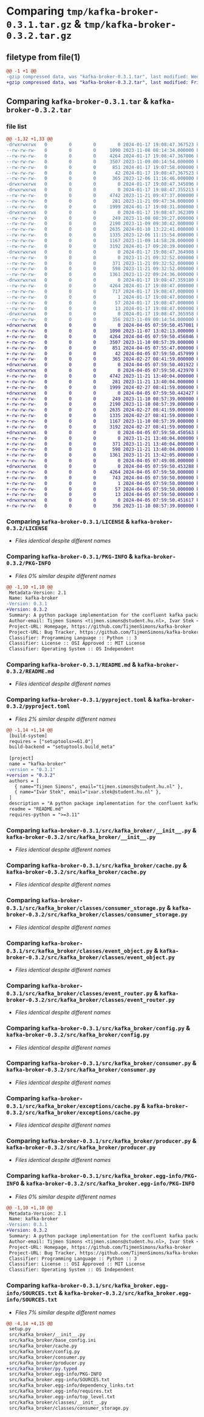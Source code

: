 # Comparing `tmp/kafka-broker-0.3.1.tar.gz` & `tmp/kafka-broker-0.3.2.tar.gz`

## filetype from file(1)

```diff
@@ -1 +1 @@
-gzip compressed data, was "kafka-broker-0.3.1.tar", last modified: Wed Jan 17 19:08:47 2024, max compression
+gzip compressed data, was "kafka-broker-0.3.2.tar", last modified: Fri Apr  5 07:59:50 2024, max compression
```

## Comparing `kafka-broker-0.3.1.tar` & `kafka-broker-0.3.2.tar`

### file list

```diff
@@ -1,32 +1,33 @@
-drwxrwxrwx   0        0        0        0 2024-01-17 19:08:47.367523 kafka-broker-0.3.1/
--rw-rw-rw-   0        0        0     1090 2023-11-08 08:14:34.000000 kafka-broker-0.3.1/LICENSE
--rw-rw-rw-   0        0        0     4264 2024-01-17 19:08:47.367006 kafka-broker-0.3.1/PKG-INFO
--rw-rw-rw-   0        0        0     3507 2023-11-09 00:14:54.000000 kafka-broker-0.3.1/README.md
--rw-rw-rw-   0        0        0      851 2024-01-17 19:07:58.000000 kafka-broker-0.3.1/pyproject.toml
--rw-rw-rw-   0        0        0       42 2024-01-17 19:08:47.367523 kafka-broker-0.3.1/setup.cfg
--rw-rw-rw-   0        0        0      365 2023-12-06 11:16:46.000000 kafka-broker-0.3.1/setup.py
-drwxrwxrwx   0        0        0        0 2024-01-17 19:08:47.345896 kafka-broker-0.3.1/src/
-drwxrwxrwx   0        0        0        0 2024-01-17 19:08:47.355213 kafka-broker-0.3.1/src/kafka_broker/
--rw-rw-rw-   0        0        0     4742 2023-11-21 09:47:37.000000 kafka-broker-0.3.1/src/kafka_broker/__init__.py
--rw-rw-rw-   0        0        0      281 2023-11-21 09:47:34.000000 kafka-broker-0.3.1/src/kafka_broker/base_config.ini
--rw-rw-rw-   0        0        0     1999 2024-01-17 19:08:31.000000 kafka-broker-0.3.1/src/kafka_broker/cache.py
-drwxrwxrwx   0        0        0        0 2024-01-17 19:08:47.362309 kafka-broker-0.3.1/src/kafka_broker/classes/
--rw-rw-rw-   0        0        0      249 2023-11-08 08:39:27.000000 kafka-broker-0.3.1/src/kafka_broker/classes/__init__.py
--rw-rw-rw-   0        0        0     2190 2023-11-09 09:30:42.000000 kafka-broker-0.3.1/src/kafka_broker/classes/consumer_storage.py
--rw-rw-rw-   0        0        0     2635 2024-01-10 13:22:41.000000 kafka-broker-0.3.1/src/kafka_broker/classes/event_object.py
--rw-rw-rw-   0        0        0     1335 2023-12-06 11:15:54.000000 kafka-broker-0.3.1/src/kafka_broker/classes/event_router.py
--rw-rw-rw-   0        0        0     1167 2023-11-09 14:58:28.000000 kafka-broker-0.3.1/src/kafka_broker/config.py
--rw-rw-rw-   0        0        0     3192 2024-01-17 09:20:39.000000 kafka-broker-0.3.1/src/kafka_broker/consumer.py
-drwxrwxrwx   0        0        0        0 2024-01-17 19:08:47.364908 kafka-broker-0.3.1/src/kafka_broker/exceptions/
--rw-rw-rw-   0        0        0        0 2023-11-21 09:32:52.000000 kafka-broker-0.3.1/src/kafka_broker/exceptions/__init__.py
--rw-rw-rw-   0        0        0      371 2023-11-21 09:32:52.000000 kafka-broker-0.3.1/src/kafka_broker/exceptions/base.py
--rw-rw-rw-   0        0        0      598 2023-11-21 09:32:52.000000 kafka-broker-0.3.1/src/kafka_broker/exceptions/cache.py
--rw-rw-rw-   0        0        0     1361 2023-11-22 09:24:36.000000 kafka-broker-0.3.1/src/kafka_broker/producer.py
-drwxrwxrwx   0        0        0        0 2024-01-17 19:08:47.359180 kafka-broker-0.3.1/src/kafka_broker.egg-info/
--rw-rw-rw-   0        0        0     4264 2024-01-17 19:08:47.000000 kafka-broker-0.3.1/src/kafka_broker.egg-info/PKG-INFO
--rw-rw-rw-   0        0        0      717 2024-01-17 19:08:47.000000 kafka-broker-0.3.1/src/kafka_broker.egg-info/SOURCES.txt
--rw-rw-rw-   0        0        0        1 2024-01-17 19:08:47.000000 kafka-broker-0.3.1/src/kafka_broker.egg-info/dependency_links.txt
--rw-rw-rw-   0        0        0       57 2024-01-17 19:08:47.000000 kafka-broker-0.3.1/src/kafka_broker.egg-info/requires.txt
--rw-rw-rw-   0        0        0       13 2024-01-17 19:08:47.000000 kafka-broker-0.3.1/src/kafka_broker.egg-info/top_level.txt
-drwxrwxrwx   0        0        0        0 2024-01-17 19:08:47.365958 kafka-broker-0.3.1/tests/
--rw-rw-rw-   0        0        0      356 2023-11-09 00:14:54.000000 kafka-broker-0.3.1/tests/test_event_object.py
+drwxrwxrwx   0        0        0        0 2024-04-05 07:59:50.457001 kafka-broker-0.3.2/
+-rw-rw-rw-   0        0        0     1090 2023-11-07 13:02:13.000000 kafka-broker-0.3.2/LICENSE
+-rw-rw-rw-   0        0        0     4264 2024-04-05 07:59:50.456046 kafka-broker-0.3.2/PKG-INFO
+-rw-rw-rw-   0        0        0     3507 2023-11-10 08:57:39.000000 kafka-broker-0.3.2/README.md
+-rw-rw-rw-   0        0        0      851 2024-04-05 07:55:47.000000 kafka-broker-0.3.2/pyproject.toml
+-rw-rw-rw-   0        0        0       42 2024-04-05 07:59:50.457999 kafka-broker-0.3.2/setup.cfg
+-rw-rw-rw-   0        0        0      365 2024-02-27 08:41:59.000000 kafka-broker-0.3.2/setup.py
+drwxrwxrwx   0        0        0        0 2024-04-05 07:59:50.401922 kafka-broker-0.3.2/src/
+drwxrwxrwx   0        0        0        0 2024-04-05 07:59:50.423970 kafka-broker-0.3.2/src/kafka_broker/
+-rw-rw-rw-   0        0        0     4742 2023-11-21 13:40:04.000000 kafka-broker-0.3.2/src/kafka_broker/__init__.py
+-rw-rw-rw-   0        0        0      281 2023-11-21 13:40:04.000000 kafka-broker-0.3.2/src/kafka_broker/base_config.ini
+-rw-rw-rw-   0        0        0     1999 2024-02-27 08:41:59.000000 kafka-broker-0.3.2/src/kafka_broker/cache.py
+drwxrwxrwx   0        0        0        0 2024-04-05 07:59:50.442427 kafka-broker-0.3.2/src/kafka_broker/classes/
+-rw-rw-rw-   0        0        0      249 2023-11-10 08:57:39.000000 kafka-broker-0.3.2/src/kafka_broker/classes/__init__.py
+-rw-rw-rw-   0        0        0     2190 2023-11-10 08:57:39.000000 kafka-broker-0.3.2/src/kafka_broker/classes/consumer_storage.py
+-rw-rw-rw-   0        0        0     2635 2024-02-27 08:41:59.000000 kafka-broker-0.3.2/src/kafka_broker/classes/event_object.py
+-rw-rw-rw-   0        0        0     1335 2024-02-27 08:41:59.000000 kafka-broker-0.3.2/src/kafka_broker/classes/event_router.py
+-rw-rw-rw-   0        0        0     1167 2023-11-10 08:57:39.000000 kafka-broker-0.3.2/src/kafka_broker/config.py
+-rw-rw-rw-   0        0        0     3192 2024-02-27 08:41:59.000000 kafka-broker-0.3.2/src/kafka_broker/consumer.py
+drwxrwxrwx   0        0        0        0 2024-04-05 07:59:50.450563 kafka-broker-0.3.2/src/kafka_broker/exceptions/
+-rw-rw-rw-   0        0        0        0 2023-11-21 13:40:04.000000 kafka-broker-0.3.2/src/kafka_broker/exceptions/__init__.py
+-rw-rw-rw-   0        0        0      371 2023-11-21 13:40:04.000000 kafka-broker-0.3.2/src/kafka_broker/exceptions/base.py
+-rw-rw-rw-   0        0        0      598 2023-11-21 13:40:04.000000 kafka-broker-0.3.2/src/kafka_broker/exceptions/cache.py
+-rw-rw-rw-   0        0        0     1361 2023-11-21 13:42:05.000000 kafka-broker-0.3.2/src/kafka_broker/producer.py
+-rw-rw-rw-   0        0        0        0 2024-04-05 07:49:08.000000 kafka-broker-0.3.2/src/kafka_broker/py.typed
+drwxrwxrwx   0        0        0        0 2024-04-05 07:59:50.453288 kafka-broker-0.3.2/src/kafka_broker.egg-info/
+-rw-rw-rw-   0        0        0     4264 2024-04-05 07:59:50.000000 kafka-broker-0.3.2/src/kafka_broker.egg-info/PKG-INFO
+-rw-rw-rw-   0        0        0      743 2024-04-05 07:59:50.000000 kafka-broker-0.3.2/src/kafka_broker.egg-info/SOURCES.txt
+-rw-rw-rw-   0        0        0        1 2024-04-05 07:59:50.000000 kafka-broker-0.3.2/src/kafka_broker.egg-info/dependency_links.txt
+-rw-rw-rw-   0        0        0       57 2024-04-05 07:59:50.000000 kafka-broker-0.3.2/src/kafka_broker.egg-info/requires.txt
+-rw-rw-rw-   0        0        0       13 2024-04-05 07:59:50.000000 kafka-broker-0.3.2/src/kafka_broker.egg-info/top_level.txt
+drwxrwxrwx   0        0        0        0 2024-04-05 07:59:50.451617 kafka-broker-0.3.2/tests/
+-rw-rw-rw-   0        0        0      356 2023-11-10 08:57:39.000000 kafka-broker-0.3.2/tests/test_event_object.py
```

### Comparing `kafka-broker-0.3.1/LICENSE` & `kafka-broker-0.3.2/LICENSE`

 * *Files identical despite different names*

### Comparing `kafka-broker-0.3.1/PKG-INFO` & `kafka-broker-0.3.2/PKG-INFO`

 * *Files 0% similar despite different names*

```diff
@@ -1,10 +1,10 @@
 Metadata-Version: 2.1
 Name: kafka-broker
-Version: 0.3.1
+Version: 0.3.2
 Summary: A python package implementation for the confluent kafka package. Managing producing and consuming.
 Author-email: Tijmen Simons <tijmen.simons@student.hu.nl>, Ivar Stek <ivar.stek@student.hu.nl>
 Project-URL: Homepage, https://github.com/TijmenSimons/kafka-broker
 Project-URL: Bug Tracker, https://github.com/TijmenSimons/kafka-broker/issues
 Classifier: Programming Language :: Python :: 3
 Classifier: License :: OSI Approved :: MIT License
 Classifier: Operating System :: OS Independent
```

### Comparing `kafka-broker-0.3.1/README.md` & `kafka-broker-0.3.2/README.md`

 * *Files identical despite different names*

### Comparing `kafka-broker-0.3.1/pyproject.toml` & `kafka-broker-0.3.2/pyproject.toml`

 * *Files 2% similar despite different names*

```diff
@@ -1,14 +1,14 @@
 [build-system]
 requires = ["setuptools>=61.0"]
 build-backend = "setuptools.build_meta"
 
 [project]
 name = "kafka-broker"
-version = "0.3.1"
+version = "0.3.2"
 authors = [
   { name="Tijmen Simons", email="tijmen.simons@student.hu.nl" },
   { name="Ivar Stek", email="ivar.stek@student.hu.nl" },
 ]
 description = "A python package implementation for the confluent kafka package. Managing producing and consuming."
 readme = "README.md"
 requires-python = ">=3.11"
```

### Comparing `kafka-broker-0.3.1/src/kafka_broker/__init__.py` & `kafka-broker-0.3.2/src/kafka_broker/__init__.py`

 * *Files identical despite different names*

### Comparing `kafka-broker-0.3.1/src/kafka_broker/cache.py` & `kafka-broker-0.3.2/src/kafka_broker/cache.py`

 * *Files identical despite different names*

### Comparing `kafka-broker-0.3.1/src/kafka_broker/classes/consumer_storage.py` & `kafka-broker-0.3.2/src/kafka_broker/classes/consumer_storage.py`

 * *Files identical despite different names*

### Comparing `kafka-broker-0.3.1/src/kafka_broker/classes/event_object.py` & `kafka-broker-0.3.2/src/kafka_broker/classes/event_object.py`

 * *Files identical despite different names*

### Comparing `kafka-broker-0.3.1/src/kafka_broker/classes/event_router.py` & `kafka-broker-0.3.2/src/kafka_broker/classes/event_router.py`

 * *Files identical despite different names*

### Comparing `kafka-broker-0.3.1/src/kafka_broker/config.py` & `kafka-broker-0.3.2/src/kafka_broker/config.py`

 * *Files identical despite different names*

### Comparing `kafka-broker-0.3.1/src/kafka_broker/consumer.py` & `kafka-broker-0.3.2/src/kafka_broker/consumer.py`

 * *Files identical despite different names*

### Comparing `kafka-broker-0.3.1/src/kafka_broker/exceptions/cache.py` & `kafka-broker-0.3.2/src/kafka_broker/exceptions/cache.py`

 * *Files identical despite different names*

### Comparing `kafka-broker-0.3.1/src/kafka_broker/producer.py` & `kafka-broker-0.3.2/src/kafka_broker/producer.py`

 * *Files identical despite different names*

### Comparing `kafka-broker-0.3.1/src/kafka_broker.egg-info/PKG-INFO` & `kafka-broker-0.3.2/src/kafka_broker.egg-info/PKG-INFO`

 * *Files 0% similar despite different names*

```diff
@@ -1,10 +1,10 @@
 Metadata-Version: 2.1
 Name: kafka-broker
-Version: 0.3.1
+Version: 0.3.2
 Summary: A python package implementation for the confluent kafka package. Managing producing and consuming.
 Author-email: Tijmen Simons <tijmen.simons@student.hu.nl>, Ivar Stek <ivar.stek@student.hu.nl>
 Project-URL: Homepage, https://github.com/TijmenSimons/kafka-broker
 Project-URL: Bug Tracker, https://github.com/TijmenSimons/kafka-broker/issues
 Classifier: Programming Language :: Python :: 3
 Classifier: License :: OSI Approved :: MIT License
 Classifier: Operating System :: OS Independent
```

### Comparing `kafka-broker-0.3.1/src/kafka_broker.egg-info/SOURCES.txt` & `kafka-broker-0.3.2/src/kafka_broker.egg-info/SOURCES.txt`

 * *Files 7% similar despite different names*

```diff
@@ -4,14 +4,15 @@
 setup.py
 src/kafka_broker/__init__.py
 src/kafka_broker/base_config.ini
 src/kafka_broker/cache.py
 src/kafka_broker/config.py
 src/kafka_broker/consumer.py
 src/kafka_broker/producer.py
+src/kafka_broker/py.typed
 src/kafka_broker.egg-info/PKG-INFO
 src/kafka_broker.egg-info/SOURCES.txt
 src/kafka_broker.egg-info/dependency_links.txt
 src/kafka_broker.egg-info/requires.txt
 src/kafka_broker.egg-info/top_level.txt
 src/kafka_broker/classes/__init__.py
 src/kafka_broker/classes/consumer_storage.py
```

